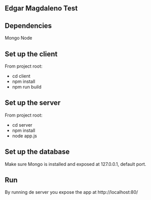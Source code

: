 ## Edgar Magdaleno Test

## Dependencies
Mongo
Node

## Set up the client
From project root:
- cd client
- npm install
- npm run build

## Set up the server
From project root:
- cd server
- npm install
- node app.js

## Set up the database
Make sure Mongo is installed and exposed at 127.0.0.1, default port.

## Run
By running de server you expose the app at http://localhost:80/
